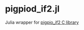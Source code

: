 # pigpiod_if2.jl
Julia wrapper for [pigpio_if2 C library](https://abyz.me.uk/rpi/pigpio/pdif2.html)
